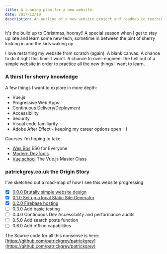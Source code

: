 ```yaml
---
title: A cunning plan for a new website.
date: 2017/12/10
description: An outline of a new website project and roadmap to reaching version 1.
---
```

It&#39;s the build up to Christmas, hooray!! A special season when I get to stay up late and learn some new tech, sometime in between the pint of sherry kicking in and the kids waking up.

I love restarting my website from scratch (again). A blank canvas. A chance to do it right this time. I won&#39;t. A chance to over-engineer the hell out of a simple website in order to practice all the new things I want to learn.

### A thirst for <span class="pg-strikethrough">sherry</span> knowledge

A few things I want to explore in more depth:

- Vue.js
- Progressive Web Apps
- Continuous Delivery/Deployment
- Accessibility
- Security
- Visual code familiarity
- Adobe After Effect - keeping my career options open :-)

Courses I'm hoping to take:

- [Wes Bos](http://wesbos.com/courses/) ES6 for Everyone
- [Modern DevTools](https://moderndevtools.com/)
- [Vue school](https://vueschool.io/courses/the-vuejs-master-class) The Vue.js Master Class

### patrickgrey.co.uk the Origin Story

I've sketched out a road-map of how I see this website progressing:

- [x] [0.0.0 Brutally simple website design](/2017/12/brutalist-website-design/)
- [x] [0.1.0 Set up a local Static Site Generator](/2017/12/hexo-static-site-generator-setup/)
- [x] [0.2.0 Firebase hosting](/2017/12/firebase-hosting/)
- [ ] 0.3.0 Add basic testing
- [ ] 0.4.0 Continuous Dev Accessibility and performance audits
- [ ] 0.5.0 Add search posts function
- [ ] 0.6.0 Add offline capabilities

The Source code for all this nonsense is here: [https://github.com/patrickgrey/patrickgrey](https://github.com/patrickgrey/patrickgrey)